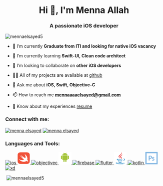 <h1 align="center">Hi 👋, I'm Menna Allah</h1>
<h3 align="center">A passionate iOS developer</h3>

<p align="left"> <img src="https://komarev.com/ghpvc/?username=mennaelsayed5&label=Profile%20views&color=0e75b6&style=flat" alt="mennaelsayed5" /> </p>

- 🔭 I’m currently **Graduate from ITI and looking for native iOS vacancy**

- 🌱 I’m currently learning **Swift-UI, Clean code architect**

- 👯 I’m looking to collaborate on **other iOS developers**

- 👨‍💻 All of my projects are available at [github](https://github.com/MennaElsayed5)

- 💬 Ask me about **iOS, Swift, Objective-C**

- 📫 How to reach me **mennaaaaelsayed@gmail.com**

- 📄 Know about my experiences [resume](https://drive.google.com/drive/folders/1Lsd-t_C_8qGGzXh5IEY54V1Chm98Snay?usp=sharing)

<h3 align="left">Connect with me:</h3>
<p align="left">
<a href="https://www.linkedin.com/in/menna-elsayed-04a3681b4/" target="blank"><img align="center" src="https://raw.githubusercontent.com/rahuldkjain/github-profile-readme-generator/master/src/images/icons/Social/linked-in-alt.svg" alt="menna elsayed" height="30" width="40" /></a>
<a href="https://www.facebook.com/profile.php?id=100008193255497" target="blank"><img align="center" src="https://raw.githubusercontent.com/rahuldkjain/github-profile-readme-generator/master/src/images/icons/Social/facebook.svg" alt="menna elsayed" height="30" width="40" /></a>
</p>

<h3 align="left">Languages and Tools:</h3>
<p align="left">
<a href="https://developer.apple.com/" rel="noreferrer"> <img src="https://www.vectorlogo.zone/logos/apple/apple-icon.svg" alt="ios" width="40" height="40"/> </a>
<a href="https://developer.apple.com/swift/" target="_blank" rel="noreferrer"> <img src="https://raw.githubusercontent.com/devicons/devicon/master/icons/swift/swift-original.svg" alt="swift" width="40" height="40"/>
<a href="https://developer.apple.com/library/archive/documentation/Cocoa/Conceptual/ProgrammingWithObjectiveC/Introduction/Introduction.html" target="_blank" rel="noreferrer"> <img src="https://www.vectorlogo.zone/logos/apple_objectivec/apple_objectivec-icon.svg" alt="objectivec" width="40" height="40"/>
<a href="https://developer.android.com" target="_blank" rel="noreferrer"> <img src="https://raw.githubusercontent.com/devicons/devicon/master/icons/android/android-original-wordmark.svg" alt="android" width="40" height="40"/>
</a>  <a href="https://firebase.google.com/" target="_blank" rel="noreferrer"> <img src="https://www.vectorlogo.zone/logos/firebase/firebase-icon.svg" alt="firebase" width="40" height="40"/> </a> <a href="https://flutter.dev" target="_blank" rel="noreferrer"> <img src="https://www.vectorlogo.zone/logos/flutterio/flutterio-icon.svg" alt="flutter" width="40" height="40"/> </a> <a href="https://www.java.com" target="_blank" rel="noreferrer"> <img src="https://raw.githubusercontent.com/devicons/devicon/master/icons/java/java-original.svg" alt="java" width="40" height="40"/> </a> <a href="https://kotlinlang.org" target="_blank" rel="noreferrer"> <img src="https://www.vectorlogo.zone/logos/kotlinlang/kotlinlang-icon.svg" alt="kotlin" width="40" height="40"/> </a>  </a> <a href="https://www.photoshop.com/en" target="_blank" rel="noreferrer"> <img src="https://raw.githubusercontent.com/devicons/devicon/master/icons/photoshop/photoshop-line.svg" alt="photoshop" width="40" height="40"/> </a>  </a> <a href="https://www.adobe.com/products/xd.html" target="_blank" rel="noreferrer"> <img src="https://cdn.worldvectorlogo.com/logos/adobe-xd.svg" alt="xd" width="40" height="40"/> </a> </p>

<p>&nbsp;<img align="center" src="https://github-readme-stats.vercel.app/api?username=mennaelsayed5&show_icons=true&locale=en" alt="mennaelsayed5" /></p>
